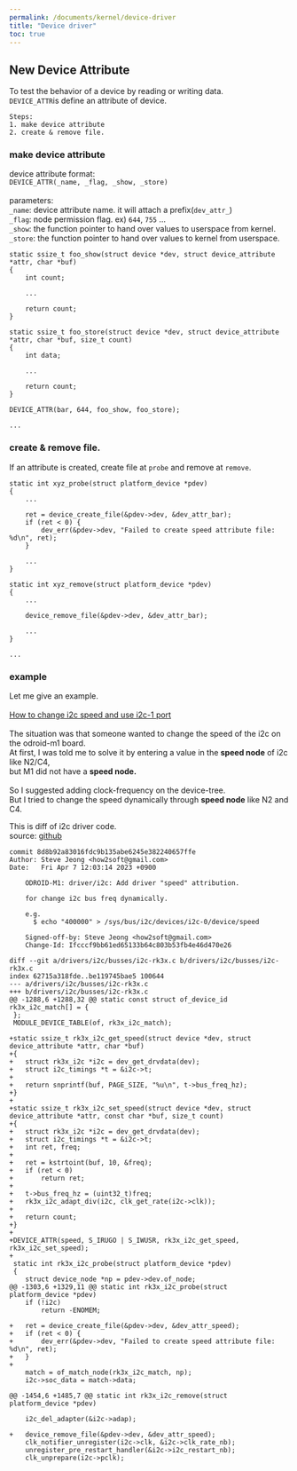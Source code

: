 ```yaml
---
permalink: /documents/kernel/device-driver
title: "Device driver"
toc: true
---
```


## New Device Attribute

To test the behavior of a device by reading or writing data.<br>
`DEVICE_ATTR`is define an attribute of device.<br>

```
Steps:
1. make device attribute
2. create & remove file.
```

### make device attribute

device attribute format:<br>
`DEVICE_ATTR(_name, _flag, _show, _store)`<br>
<br>
parameters:<br>
`_name`: device attribute name. it will attach a prefix(`dev_attr_`)<br>
`_flag`: node permission flag. ex) `644`, `755` ...<br>
`_show`: the function pointer to hand over values to userspace from kernel.<br>
`_store`: the function pointer to hand over values to kernel from userspace.<br>

```
static ssize_t foo_show(struct device *dev, struct device_attribute *attr, char *buf)
{
	int count;

	...

	return count;
}

static ssize_t foo_store(struct device *dev, struct device_attribute *attr, char *buf, size_t count)
{
	int data;

	...

	return count;
}

DEVICE_ATTR(bar, 644, foo_show, foo_store);

...

```

### create & remove file.

If an attribute is created, create file at `probe` and remove at `remove`.

```
static int xyz_probe(struct platform_device *pdev)
{
	...

	ret = device_create_file(&pdev->dev, &dev_attr_bar);
	if (ret < 0) {
		dev_err(&pdev->dev, "Failed to create speed attribute file: %d\n", ret);
	}

	...
}

static int xyz_remove(struct platform_device *pdev)
{
	...

	device_remove_file(&pdev->dev, &dev_attr_bar);

	...
}

...

```

### example
Let me give an example.<br>
<br>
<a href="https://forum.odroid.com/viewtopic.php?p=368607#p368607">How to change i2c speed and use i2c-1 port</a><br>
<br>
The situation was that someone wanted to change the speed of the i2c on the odroid-m1 board.<br>
At first, I was told me to solve it by entering a value in the **speed node** of i2c like N2/C4,<br>
but M1 did not have a **speed node.**<br>
<br>
So I suggested adding clock-frequency on the device-tree.<br>
But I tried to change the speed dynamically through **speed node** like N2 and C4.<br>

This is diff of i2c driver code.<br>
source: <a href="https://github.com/hardkernel/linux/blob/odroidm1-4.19.y/drivers/i2c/busses/i2c-rk3x.c">github</a>

```
commit 8d8b92a83016fdc9b135abe6245e382240657ffe
Author: Steve Jeong <how2soft@gmail.com>
Date:   Fri Apr 7 12:03:14 2023 +0900

    ODROID-M1: driver/i2c: Add driver "speed" attribution.
    
    for change i2c bus freq dynamically.
    
    e.g.
      $ echo "400000" > /sys/bus/i2c/devices/i2c-0/device/speed
    
    Signed-off-by: Steve Jeong <how2soft@gmail.com>
    Change-Id: Ifcccf9bb61ed65133b64c803b53fb4e46d470e26

diff --git a/drivers/i2c/busses/i2c-rk3x.c b/drivers/i2c/busses/i2c-rk3x.c
index 62715a318fde..be119745bae5 100644
--- a/drivers/i2c/busses/i2c-rk3x.c
+++ b/drivers/i2c/busses/i2c-rk3x.c
@@ -1288,6 +1288,32 @@ static const struct of_device_id rk3x_i2c_match[] = {
 };
 MODULE_DEVICE_TABLE(of, rk3x_i2c_match);
 
+static ssize_t rk3x_i2c_get_speed(struct device *dev, struct device_attribute *attr, char *buf)
+{
+	struct rk3x_i2c *i2c = dev_get_drvdata(dev);
+	struct i2c_timings *t = &i2c->t;
+
+	return snprintf(buf, PAGE_SIZE, "%u\n", t->bus_freq_hz);
+}
+
+static ssize_t rk3x_i2c_set_speed(struct device *dev, struct device_attribute *attr, const char *buf, size_t count)
+{
+	struct rk3x_i2c *i2c = dev_get_drvdata(dev);
+	struct i2c_timings *t = &i2c->t;
+	int ret, freq;
+
+	ret = kstrtoint(buf, 10, &freq);
+	if (ret < 0)
+		return ret;
+
+	t->bus_freq_hz = (uint32_t)freq;
+	rk3x_i2c_adapt_div(i2c, clk_get_rate(i2c->clk));
+
+	return count;
+}
+
+DEVICE_ATTR(speed, S_IRUGO | S_IWUSR, rk3x_i2c_get_speed, rk3x_i2c_set_speed);
+
 static int rk3x_i2c_probe(struct platform_device *pdev)
 {
 	struct device_node *np = pdev->dev.of_node;
@@ -1303,6 +1329,11 @@ static int rk3x_i2c_probe(struct platform_device *pdev)
 	if (!i2c)
 		return -ENOMEM;
 
+	ret = device_create_file(&pdev->dev, &dev_attr_speed);
+	if (ret < 0) {
+		dev_err(&pdev->dev, "Failed to create speed attribute file: %d\n", ret);
+	}
+
 	match = of_match_node(rk3x_i2c_match, np);
 	i2c->soc_data = match->data;
 
@@ -1454,6 +1485,7 @@ static int rk3x_i2c_remove(struct platform_device *pdev)
 
 	i2c_del_adapter(&i2c->adap);
 
+	device_remove_file(&pdev->dev, &dev_attr_speed);
 	clk_notifier_unregister(i2c->clk, &i2c->clk_rate_nb);
 	unregister_pre_restart_handler(&i2c->i2c_restart_nb);
 	clk_unprepare(i2c->pclk);
```

